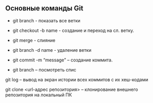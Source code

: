 ## Основные команды Git

* git branch - показать все ветки

* git checkout -b name - создание и переход на сл. ветку.

* git merge - слияние

* git branch -d name - удаление ветки

* git commit -m “message” – создание коммита.

* git branch – посмотреть спис

git log – вывод на экран истории всех коммитов с их хеш-кодами

git clone <url-адрес репозитория> – клонирование внешнего репозитория на
локальный ПК